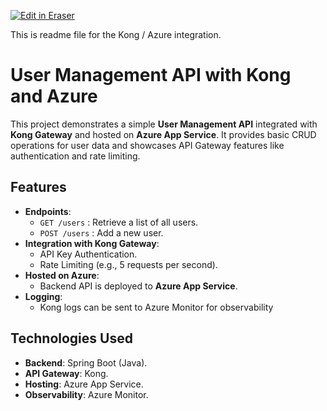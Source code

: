 <p><a target="_blank" href="https://app.eraser.io/workspace/3A1bhutrrSwuCvseFXS5" id="edit-in-eraser-github-link"><img alt="Edit in Eraser" src="https://firebasestorage.googleapis.com/v0/b/second-petal-295822.appspot.com/o/images%2Fgithub%2FOpen%20in%20Eraser.svg?alt=media&amp;token=968381c8-a7e7-472a-8ed6-4a6626da5501"></a></p>

This is readme file for the Kong / Azure integration.



# **User Management API with Kong and Azure**
This project demonstrates a simple **User Management API** integrated with **Kong Gateway** and hosted on **Azure App Service**. It provides basic CRUD operations for user data and showcases API Gateway features like authentication and rate limiting.





## **Features**
- **Endpoints**:
    - `GET /users` : Retrieve a list of all users.
    - `POST /users` : Add a new user.
- **Integration with Kong Gateway**:
    - API Key Authentication.
    - Rate Limiting (e.g., 5 requests per second).
- **Hosted on Azure**:
    - Backend API is deployed to **Azure App Service**.
- **Logging**:
    - Kong logs can be sent to Azure Monitor for observability




## **Technologies Used**
- **Backend**: Spring Boot (Java).
- **API Gateway**: Kong.
- **Hosting**: Azure App Service.
- **Observability**: Azure Monitor.












<!--- Eraser file: https://app.eraser.io/workspace/3A1bhutrrSwuCvseFXS5 --->